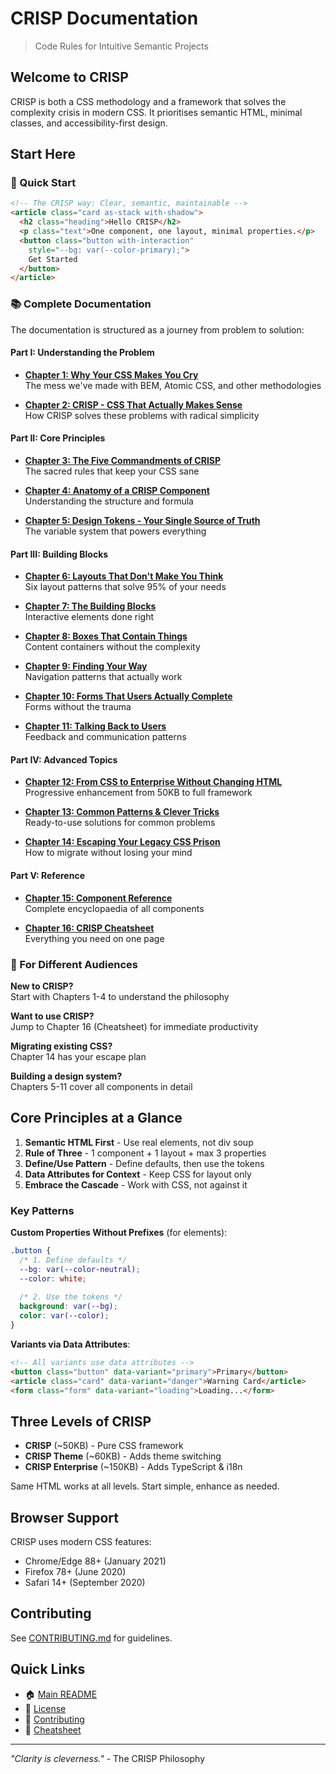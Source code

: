 # CRISP Documentation

> Code Rules for Intuitive Semantic Projects

## Welcome to CRISP

CRISP is both a CSS methodology and a framework that solves the complexity crisis in modern CSS. It prioritises semantic HTML, minimal classes, and accessibility-first design.

## Start Here

### 🚀 Quick Start
```html
<!-- The CRISP way: Clear, semantic, maintainable -->
<article class="card as-stack with-shadow">
  <h2 class="heading">Hello CRISP</h2>
  <p class="text">One component, one layout, minimal properties.</p>
  <button class="button with-interaction" 
    style="--bg: var(--color-primary);">
    Get Started
  </button>
</article>
```

### 📚 Complete Documentation

The documentation is structured as a journey from problem to solution:

#### Part I: Understanding the Problem
- [**Chapter 1: Why Your CSS Makes You Cry**](./C01-the-problem.md)  
  The mess we've made with BEM, Atomic CSS, and other methodologies

- [**Chapter 2: CRISP - CSS That Actually Makes Sense**](./C02-the-solution.md)  
  How CRISP solves these problems with radical simplicity

#### Part II: Core Principles
- [**Chapter 3: The Five Commandments of CRISP**](./C03-principles.md)  
  The sacred rules that keep your CSS sane

- [**Chapter 4: Anatomy of a CRISP Component**](./C04-anatomy.md)  
  Understanding the structure and formula

- [**Chapter 5: Design Tokens - Your Single Source of Truth**](./C05-tokens.md)  
  The variable system that powers everything

#### Part III: Building Blocks
- [**Chapter 6: Layouts That Don't Make You Think**](./C06-layouts.md)  
  Six layout patterns that solve 95% of your needs

- [**Chapter 7: The Building Blocks**](./C07-elements.md)  
  Interactive elements done right

- [**Chapter 8: Boxes That Contain Things**](./C08-containers.md)  
  Content containers without the complexity

- [**Chapter 9: Finding Your Way**](./C09-navigation.md)  
  Navigation patterns that actually work

- [**Chapter 10: Forms That Users Actually Complete**](./C10-forms.md)  
  Forms without the trauma

- [**Chapter 11: Talking Back to Users**](./C11-feedback.md)  
  Feedback and communication patterns

#### Part IV: Advanced Topics
- [**Chapter 12: From CSS to Enterprise Without Changing HTML**](./C12-progressive.md)  
  Progressive enhancement from 50KB to full framework

- [**Chapter 13: Common Patterns & Clever Tricks**](./C13-patterns.md)  
  Ready-to-use solutions for common problems

- [**Chapter 14: Escaping Your Legacy CSS Prison**](./C14-migration.md)  
  How to migrate without losing your mind

#### Part V: Reference
- [**Chapter 15: Component Reference**](./C15-component-reference.md)  
  Complete encyclopaedia of all components

- [**Chapter 16: CRISP Cheatsheet**](./C16-cheatsheet.md)  
  Everything you need on one page

### 🎯 For Different Audiences

**New to CRISP?**  
Start with Chapters 1-4 to understand the philosophy

**Want to use CRISP?**  
Jump to Chapter 16 (Cheatsheet) for immediate productivity

**Migrating existing CSS?**  
Chapter 14 has your escape plan

**Building a design system?**  
Chapters 5-11 cover all components in detail

## Core Principles at a Glance

1. **Semantic HTML First** - Use real elements, not div soup
2. **Rule of Three** - 1 component + 1 layout + max 3 properties
3. **Define/Use Pattern** - Define defaults, then use the tokens
4. **Data Attributes for Context** - Keep CSS for layout only
5. **Embrace the Cascade** - Work with CSS, not against it

### Key Patterns

**Custom Properties Without Prefixes** (for elements):
```css
.button {
  /* 1. Define defaults */
  --bg: var(--color-neutral);
  --color: white;
  
  /* 2. Use the tokens */
  background: var(--bg);
  color: var(--color);
}
```

**Variants via Data Attributes**:
```html
<!-- All variants use data attributes -->
<button class="button" data-variant="primary">Primary</button>
<article class="card" data-variant="danger">Warning Card</article>
<form class="form" data-variant="loading">Loading...</form>
```

## Three Levels of CRISP

- **CRISP** (~50KB) - Pure CSS framework
- **CRISP Theme** (~60KB) - Adds theme switching
- **CRISP Enterprise** (~150KB) - Adds TypeScript & i18n

Same HTML works at all levels. Start simple, enhance as needed.

## Browser Support

CRISP uses modern CSS features:
- Chrome/Edge 88+ (January 2021)
- Firefox 78+ (June 2020)
- Safari 14+ (September 2020)

## Contributing

See [CONTRIBUTING.md](../CONTRIBUTING.md) for guidelines.

## Quick Links

- 🏠 [Main README](../README.md)
- 📝 [License](../LICENSE)
- 🤝 [Contributing](../CONTRIBUTING.md)
- 🎯 [Cheatsheet](./C16-cheatsheet.md)

---

*"Clarity is cleverness."* - The CRISP Philosophy